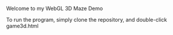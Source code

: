 Welcome to my WebGL 3D Maze Demo

To run the program, simply clone the repository, and double-click game3d.html

